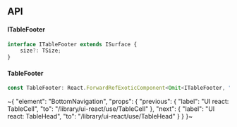 

## API

#### ITableFooter

```ts
interface ITableFooter extends ISurface {
    size?: TSize;
}
```

#### TableFooter

```ts
const TableFooter: React.ForwardRefExoticComponent<Omit<ITableFooter, "ref"> & React.RefAttributes<unknown>>;
```


~{
  "element": "BottomNavigation",
  "props": {
    "previous": {
      "label": "UI react: TableCell",
      "to": "/library/ui-react/use/TableCell"
    },
    "next": {
      "label": "UI react: TableHead",
      "to": "/library/ui-react/use/TableHead"
    }
  }
}~
